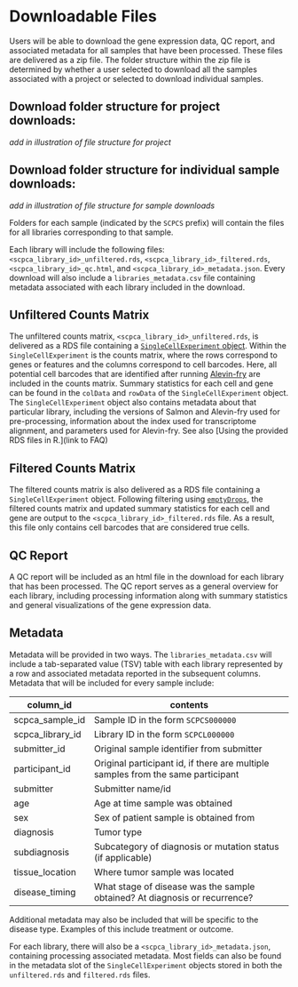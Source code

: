 # Downloadable Files

Users will be able to download the gene expression data, QC report, and associated metadata for all samples that have been processed.
These files are delivered as a zip file.
The folder structure within the zip file is determined by whether a user selected to download all the samples associated with a project or selected to download individual samples.  

## Download folder structure for project downloads: 
_add in illustration of file structure for project_ 

## Download folder structure for individual sample downloads: 
_add in illustration of file structure for sample downloads_ 

Folders for each sample (indicated by the `SCPCS` prefix) will contain the files for all libraries corresponding to that sample. 

Each library will include the following files: `<scpca_library_id>_unfiltered.rds`, `<scpca_library_id>_filtered.rds`, `<scpca_library_id>_qc.html`, and `<scpca_library_id>_metadata.json`. 
Every download will also include a `libraries_metadata.csv` file containing metadata associated with each library included in the download.

## Unfiltered Counts Matrix 

The unfiltered counts matrix, `<scpca_library_id>_unfiltered.rds`, is delivered as a RDS file containing a [`SingleCellExperiment` object](http://bioconductor.org/books/3.13/OSCA.intro/the-singlecellexperiment-class.html).
Within the `SingleCellExperiment` is the counts matrix, where the rows correspond to genes or features and the columns correspond to cell barcodes. 
Here, all potential cell barcodes that are identified after running [Alevin-fry](processing_information.html/#alignment-and-quantification-using-alevin-fry) are included in the counts matrix. 
Summary statistics for each cell and gene can be found in the `colData` and `rowData` of the `SingleCellExperiment` object.
The `SingleCellExperiment` object also contains metadata about that particular library, including the versions of Salmon and Alevin-fry used for pre-processing, information about the index used for transcriptome alignment, and parameters used for Alevin-fry. 
See also [Using the provided RDS files in R.](link to FAQ)

## Filtered Counts Matrix

The filtered counts matrix is also delivered as a RDS file containing a `SingleCellExperiment` object.
Following filtering using [`emptyDrops`](processing_information.html/#filtering-cells), the filtered counts matrix and updated summary statistics for each cell and gene are output to the `<scpca_library_id>_filtered.rds` file.
As a result, this file only contains cell barcodes that are considered true cells.

## QC Report 

A QC report will be included as an html file in the download for each library that has been processed. 
The QC report serves as a general overview for each library, including processing information along with summary statistics and general visualizations of the gene expression data.

## Metadata

Metadata will be provided in two ways. 
The `libraries_metadata.csv` will include a tab-separated value (TSV) table with each library represented by a row and associated metadata reported in the subsequent columns. 
Metadata that will be included for every sample include: 

| column_id       | contents                                                       |
|-----------------|----------------------------------------------------------------|
| scpca_sample_id | Sample ID in the form `SCPCS000000`                            |
| scpca_library_id | Library ID in the form `SCPCL000000`                          |
| submitter_id    | Original sample identifier from submitter                      |
| participant_id  | Original participant id, if there are multiple samples from the same participant                                                                          |
| submitter       | Submitter name/id                                              |
| age             | Age at time sample was obtained                                |
| sex             | Sex of patient sample is obtained from                      |
| diagnosis       | Tumor type                                                     |
| subdiagnosis    | Subcategory of diagnosis or mutation status (if applicable)   |
| tissue_location | Where tumor sample was located                                 |
| disease_timing  | What stage of disease was the sample obtained? At diagnosis or recurrence? |

Additional metadata may also be included that will be specific to the disease type. Examples of this include treatment or outcome. 

For each library, there will also be a `<scpca_library_id>_metadata.json`, containing processing associated metadata.
Most fields can also be found in the metadata slot of the `SingleCellExperiment` objects stored in both the `unfiltered.rds` and `filtered.rds` files.
